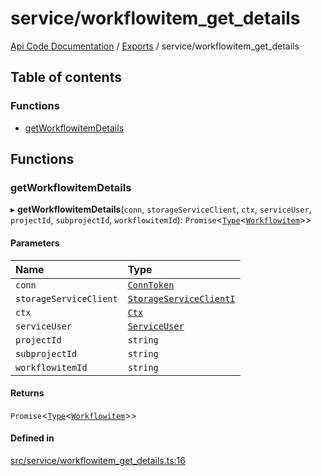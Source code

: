 # service/workflowitem\_get\_details
 
[Api Code Documentation](../README.md) / [Exports](../modules.md) / service/workflowitem\_get\_details

## Table of contents

### Functions

- [getWorkflowitemDetails](service_workflowitem_get_details.md#getworkflowitemdetails)

## Functions

### getWorkflowitemDetails

▸ **getWorkflowitemDetails**(`conn`, `storageServiceClient`, `ctx`, `serviceUser`, `projectId`, `subprojectId`, `workflowitemId`): `Promise`<[`Type`](result.md#type)<[`Workflowitem`](../interfaces/service_domain_workflow_workflowitem.Workflowitem.md)\>\>

#### Parameters

| Name | Type |
| :------ | :------ |
| `conn` | [`ConnToken`](service_conn.md#conntoken) |
| `storageServiceClient` | [`StorageServiceClientI`](../interfaces/service_Client_storage_service_h.StorageServiceClientI.md) |
| `ctx` | [`Ctx`](../interfaces/lib_ctx.Ctx.md) |
| `serviceUser` | [`ServiceUser`](../interfaces/service_domain_organization_service_user.ServiceUser.md) |
| `projectId` | `string` |
| `subprojectId` | `string` |
| `workflowitemId` | `string` |

#### Returns

`Promise`<[`Type`](result.md#type)<[`Workflowitem`](../interfaces/service_domain_workflow_workflowitem.Workflowitem.md)\>\>

#### Defined in

[src/service/workflowitem_get_details.ts:16](https://github.com/openkfw/TruBudget/blob/b9aaff0/api/src/service/workflowitem_get_details.ts#L16)
